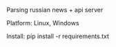 Parsing russian news + api server

Platform: Linux, Windows

Install: pip install -r requirements.txt
